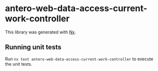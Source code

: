 # antero-web-data-access-current-work-controller

This library was generated with [Nx](https://nx.dev).

## Running unit tests

Run `nx test antero-web-data-access-current-work-controller` to execute the unit tests.
